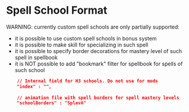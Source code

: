 # Spell School Format

WARNING: currently custom spell schools are only partially supported:

- it is possible to use custom spell schools in bonus system
- it is possible to make skill for specializing in such spell
- it is possible to specify border decorations for mastery level of such spell in spellbook
- it is NOT possible to add "bookmark" filter for spellbook for spells of such school

```json
	// Internal field for H3 schools. Do not use for mods
	"index" : "",
	
	// animation file with spell borders for spell mastery levels
	"schoolBorders" : "SplevA"
```

